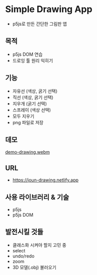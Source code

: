 # Simple Drawing App

- p5js로 만든 간단한 그림판 앱

## 목적

- p5js DOM 연습
- 드로잉 툴 원리 익히기

## 기능
- 자유선 (색상, 굵기 선택)
- 직선 (색상, 굵기 선택)
- 지우개 (굵기 선택)
- 스프레이 (색상 선택)
- 모두 지우기
- png 파일로 저장

## 데모
[demo-drawing.webm](https://github.com/urbanscratcher/project-simple-drawing/assets/17016494/7f3eb368-1d08-4daf-9ac2-f385d349c133)


## URL

- https://joun-drawing.netlify.app

## 사용 라이브러리 & 기술

- p5js
- p5js DOM

## 발전시킬 것들

- 클래스화 시켜야 할지 고민 중
- select
- undo/redo
- zoom
- 3D 모델(.obj) 불러오기
